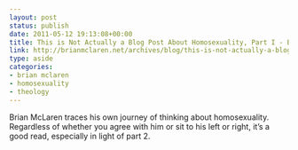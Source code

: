 ```yaml
---
layout: post
status: publish
date: 2011-05-12 19:13:08+00:00
title: This is Not Actually a Blog Post About Homosexuality, Part I - Brian McLaren
link: http://brianmclaren.net/archives/blog/this-is-not-actually-a-blog-post.html
type: aside
categories:
- brian mclaren
- homosexuality
- theology
---
```


Brian McLaren traces his own journey of thinking about homosexuality. Regardless of whether you agree with him or sit to his left or right, it’s a good read, especially in light of part 2.
